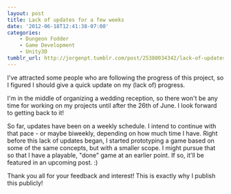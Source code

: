 ```yaml
---
layout: post
title: Lack of updates for a few weeks
date: '2012-06-18T12:41:38-07:00'
categories:
    - Dungeon Fodder
    - Game Development
    - Unity3D
tumblr_url: http://jorgenpt.tumblr.com/post/25380034342/lack-of-updates-for-a-few-weeks
---
```


I've attracted some people who are following the progress of this project, so I figured I should give a quick update on my (lack of) progress.

I'm in the middle of organizing a wedding reception, so there won't be any time for working on my projects until after the 26th of June. I look forward to getting back to it!

So far, updates have been on a weekly schedule. I intend to continue with that pace - or maybe biweekly, depending on how much time I have. Right before this lack of updates began, I started prototyping a game based on some of the same concepts, but with a smaller scope. I might pursue that so that I have a playable, "done" game at an earlier point. If so, it'll be featured in an upcoming post. :)

Thank you all for your feedback and interest! This is exactly why I publish this publicly!
